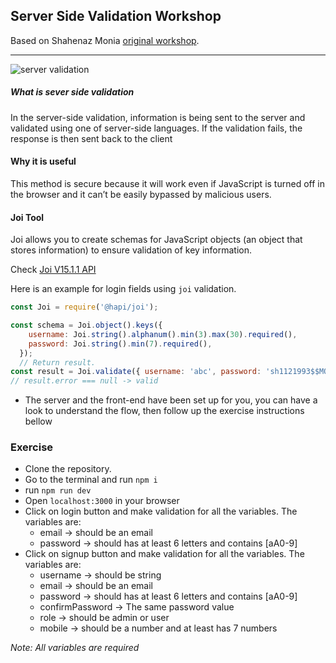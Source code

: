 
## Server Side Validation Workshop

Based on Shahenaz Monia [original workshop](https://github.com/shahenazmonia/server-side-validation).

----


![server validation](https://cloud.netlifyusercontent.com/assets/344dbf88-fdf9-42bb-adb4-46f01eedd629/16441230-f61c-4a68-bd06-9ea32076c12d/validation.png)

##### What is sever side validation

In the server-side validation, information is being sent to the server and validated using one of server-side languages. If the validation fails, the response is then sent back to the client

#### Why it is useful
This method is secure because it will work even if JavaScript is turned off in the browser and it can’t be easily bypassed by malicious users.


#### Joi Tool
Joi allows you to create schemas for JavaScript objects (an object that stores information) to ensure validation of key information.

Check [Joi V15.1.1 API](https://joi.dev/api/?v=15.1.1)

Here is an example for login fields using ```joi``` validation.

```js
const Joi = require('@hapi/joi');

const schema = Joi.object().keys({
    username: Joi.string().alphanum().min(3).max(30).required(),
    password: Joi.string().min(7).required(),
  });
  // Return result.
const result = Joi.validate({ username: 'abc', password: 'sh1121993$$MO'}, schema);
// result.error === null -> valid
```


- The server and the front-end have been set up for you, you can have a look to understand the flow, then follow up the exercise instructions bellow

### Exercise
- Clone the repository.
- Go to the terminal and run ```npm i```
- run ```npm run dev```
- Open ```localhost:3000``` in your browser
- Click on login button and make validation for all the variables. The variables are:
  * email -> should be an email  
  * password -> should has at least 6 letters and contains [aA0-9]
- Click on signup button and make validation for all the variables. The variables are:
  * username -> should be string
  * email -> should be an email  
  * password -> should has at least 6 letters and contains [aA0-9]
  * confirmPassword -> The same password value  
  * role -> should be admin or user
  * mobile -> should be a number and at least has 7 numbers

_Note: All variables are required_
